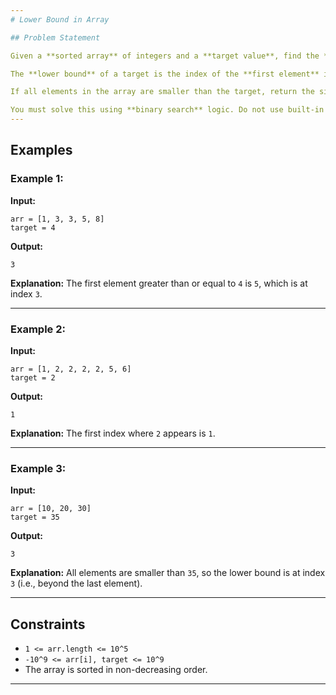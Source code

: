 ```yaml
---
# Lower Bound in Array

## Problem Statement

Given a **sorted array** of integers and a **target value**, find the **lower bound** of the target in the array.

The **lower bound** of a target is the index of the **first element** in the array which is **greater than or equal to** the target.

If all elements in the array are smaller than the target, return the size of the array.

You must solve this using **binary search** logic. Do not use built-in methods or libraries like `Arrays.binarySearch()`.
---
```


## Examples

### Example 1:

**Input:**

```
arr = [1, 3, 3, 5, 8]
target = 4
```

**Output:**

```
3
```

**Explanation:**
The first element greater than or equal to `4` is `5`, which is at index `3`.

---

### Example 2:

**Input:**

```
arr = [1, 2, 2, 2, 2, 5, 6]
target = 2
```

**Output:**

```
1
```

**Explanation:**
The first index where `2` appears is `1`.

---

### Example 3:

**Input:**

```
arr = [10, 20, 30]
target = 35
```

**Output:**

```
3
```

**Explanation:**
All elements are smaller than `35`, so the lower bound is at index `3` (i.e., beyond the last element).

---

## Constraints

- `1 <= arr.length <= 10^5`
- `-10^9 <= arr[i], target <= 10^9`
- The array is sorted in non-decreasing order.

---
